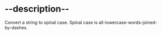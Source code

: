 
# --description--

Convert a string to spinal case. Spinal case is all-lowercase-words-joined-by-dashes.

